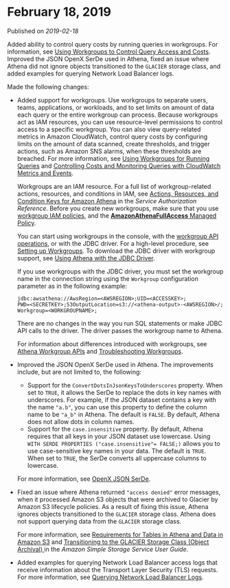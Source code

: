 # February 18, 2019<a name="release-note-2019-02-18"></a>

Published on *2019\-02\-18*

Added ability to control query costs by running queries in workgroups\. For information, see [Using Workgroups to Control Query Access and Costs](manage-queries-control-costs-with-workgroups.md)\. Improved the JSON OpenX SerDe used in Athena, fixed an issue where Athena did not ignore objects transitioned to the `GLACIER` storage class, and added examples for querying Network Load Balancer logs\.

Made the following changes:
+ Added support for workgroups\. Use workgroups to separate users, teams, applications, or workloads, and to set limits on amount of data each query or the entire workgroup can process\. Because workgroups act as IAM resources, you can use resource\-level permissions to control access to a specific workgroup\. You can also view query\-related metrics in Amazon CloudWatch, control query costs by configuring limits on the amount of data scanned, create thresholds, and trigger actions, such as Amazon SNS alarms, when these thresholds are breached\. For more information, see [Using Workgroups for Running Queries](workgroups.md) and [Controlling Costs and Monitoring Queries with CloudWatch Metrics and Events](control-limits.md)\.

  Workgroups are an IAM resource\. For a full list of workgroup\-related actions, resources, and conditions in IAM, see [Actions, Resources, and Condition Keys for Amazon Athena](https://docs.aws.amazon.com/service-authorization/latest/reference/list_amazonathena.html) in the *Service Authorization Reference*\. Before you create new workgroups, make sure that you use [workgroup IAM policies](workgroups-iam-policy.md), and the [**AmazonAthenaFullAccess** Managed Policy](managed-policies.md#amazonathenafullaccess-managed-policy)\. 

  You can start using workgroups in the console, with the [workgroup API operations](workgroups-api-list.md), or with the JDBC driver\. For a high\-level procedure, see [Setting up Workgroups](workgroups-procedure.md)\. To download the JDBC driver with workgroup support, see [Using Athena with the JDBC Driver](connect-with-jdbc.md)\.

  If you use workgroups with the JDBC driver, you must set the workgroup name in the connection string using the `Workgroup` configuration parameter as in the following example:

  ```
  jdbc:awsathena://AwsRegion=<AWSREGION>;UID=<ACCESSKEY>;
  PWD=<SECRETKEY>;S3OutputLocation=s3://<athena-output>-<AWSREGION>/;
  Workgroup=<WORKGROUPNAME>;
  ```

  There are no changes in the way you run SQL statements or make JDBC API calls to the driver\. The driver passes the workgroup name to Athena\.

  For information about differences introduced with workgroups, see [Athena Workgroup APIs](workgroups-api-list.md) and [Troubleshooting Workgroups](workgroups-troubleshooting.md)\.
+ Improved the JSON OpenX SerDe used in Athena\. The improvements include, but are not limited to, the following:
  + Support for the `ConvertDotsInJsonKeysToUnderscores` property\. When set to `TRUE`, it allows the SerDe to replace the dots in key names with underscores\. For example, if the JSON dataset contains a key with the name `"a.b"`, you can use this property to define the column name to be `"a_b"` in Athena\. The default is `FALSE`\. By default, Athena does not allow dots in column names\.
  + Support for the `case.insensitive` property\. By default, Athena requires that all keys in your JSON dataset use lowercase\. Using `WITH SERDE PROPERTIES ("case.insensitive"= FALSE;)` allows you to use case\-sensitive key names in your data\. The default is `TRUE`\. When set to `TRUE`, the SerDe converts all uppercase columns to lowercase\. 

  For more information, see [OpenX JSON SerDe](json-serde.md#openx-json-serde)\.
+ Fixed an issue where Athena returned `"access denied"` error messages, when it processed Amazon S3 objects that were archived to Glacier by Amazon S3 lifecycle policies\. As a result of fixing this issue, Athena ignores objects transitioned to the `GLACIER` storage class\. Athena does not support querying data from the `GLACIER` storage class\. 

   For more information, see [Requirements for Tables in Athena and Data in Amazon S3](creating-tables.md#s3-considerations) and [Transitioning to the GLACIER Storage Class \(Object Archival\) ](https://docs.aws.amazon.com/AmazonS3/latest/dev/lifecycle-transition-general-considerations.html#before-deciding-to-archive-objects) in the *Amazon Simple Storage Service User Guide*\.
+ Added examples for querying Network Load Balancer access logs that receive information about the Transport Layer Security \(TLS\) requests\. For more information, see [Querying Network Load Balancer Logs](networkloadbalancer-classic-logs.md)\.